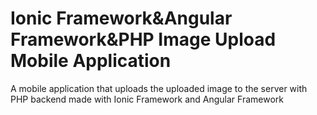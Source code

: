 # Ionic Framework&Angular Framework&PHP Image Upload Mobile Application
A mobile application that uploads the uploaded image to the server with PHP backend made with Ionic Framework and Angular Framework
